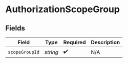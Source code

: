 # AuthorizationScopeGroup


## Fields

| Field              | Type               | Required           | Description        |
| ------------------ | ------------------ | ------------------ | ------------------ |
| `scopeGroupId`     | *string*           | :heavy_check_mark: | N/A                |